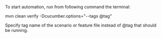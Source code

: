 To start automation, run from following command the terminal:

mvn clean verify -Dcucumber.options="--tags @tag"

Specify tag name of the scenario or feature file instead of @tag that should be running.

